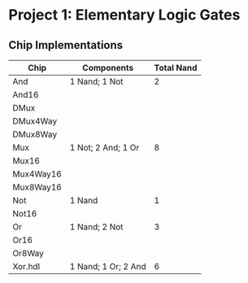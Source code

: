 Project 1: Elementary Logic Gates
=================================

Chip Implementations
--------------------

| Chip      | Components            | Total Nand    |
|-----------|-----------------------|---------------|
| And       | 1 Nand; 1 Not         | 2             |
| And16     |                       |               |
| DMux      |                       |               |
| DMux4Way  |                       |               |
| DMux8Way  |                       |               |
| Mux       | 1 Not; 2 And; 1 Or    | 8             |
| Mux16     |                       |               |
| Mux4Way16 |                       |               |
| Mux8Way16 |                       |               |
| Not       | 1 Nand                | 1             |
| Not16     |                       |               |
| Or        | 1 Nand; 2 Not         | 3             |
| Or16      |                       |               |
| Or8Way    |                       |               |
| Xor.hdl   | 1 Nand; 1 Or; 2 And   | 6             |
